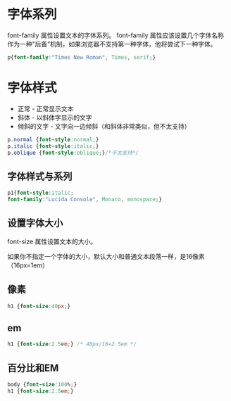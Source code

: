 # 字体系列

font-family 属性设置文本的字体系列。
font-family 属性应该设置几个字体名称作为一种"后备"机制，如果浏览器不支持第一种字体，他将尝试下一种字体。

```css
p{font-family:"Times New Roman", Times, serif;}
```

# 字体样式

- 正常 - 正常显示文本
- 斜体 - 以斜体字显示的文字
- 倾斜的文字 - 文字向一边倾斜（和斜体非常类似，但不太支持）

```css
p.normal {font-style:normal;}
p.italic {font-style:italic;}
p.oblique {font-style:oblique;}/*不太支持*/
```

## 字体样式与系列

```css
p1{font-style:italic;
font-family:"Lucida Console", Monaco, monospace;}
```

## 设置字体大小

font-size 属性设置文本的大小。

如果你不指定一个字体的大小，默认大小和普通文本段落一样，是16像素（16px=1em）

## 像素

```css
h1 {font-size:40px;}
```

## em

```css
h1 {font-size:2.5em;} /* 40px/16=2.5em */
```

## 百分比和EM

```css
body {font-size:100%;}
h1 {font-size:2.5em;}
```

